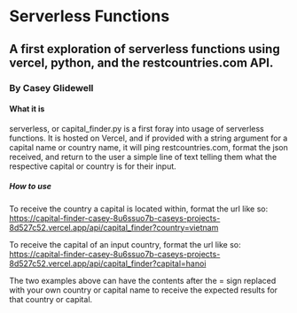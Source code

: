# Serverless Functions

## A first exploration of serverless functions using vercel, python, and the restcountries.com API.

### By Casey Glidewell

#### What it is

serverless, or capital_finder.py is a first foray into usage of serverless functions. It is hosted on Vercel, and if provided with a string argument for a capital name or country name, it will ping restcountries.com, format the json received, and return to the user a simple line of text telling them what the respective capital or country is for their input.

##### How to use

To receive the country a capital is located within, format the url like so:
https://capital-finder-casey-8u6ssuo7b-caseys-projects-8d527c52.vercel.app/api/capital_finder?country=vietnam

To receive the capital of an input country, format the url like so:
https://capital-finder-casey-8u6ssuo7b-caseys-projects-8d527c52.vercel.app/api/capital_finder?capital=hanoi

The two examples above can have the contents after the = sign replaced with your own country or capital name to receive the expected results for that country or capital.